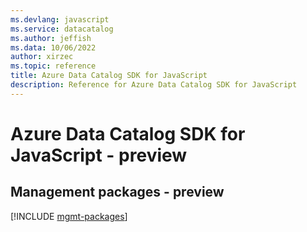 ```yaml
---
ms.devlang: javascript
ms.service: datacatalog
ms.author: jeffish
ms.data: 10/06/2022
author: xirzec
ms.topic: reference
title: Azure Data Catalog SDK for JavaScript
description: Reference for Azure Data Catalog SDK for JavaScript
---
```

# Azure Data Catalog SDK for JavaScript - preview

## Management packages - preview
[!INCLUDE [mgmt-packages](data-catalog-mgmt-index.md)]
